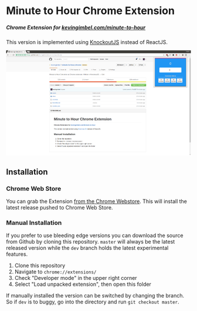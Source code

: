 # Minute to Hour Chrome Extension
##### Chrome Extension for [kevingimbel.com/minute-to-hour](http://kevingimbel.com/minute-to-hour/)
This version is implemented using [KnockoutJS](http://knockoutjs.com/) instead of ReactJS.

!["Minute to Hour Converter"](screenshot.png)

## Installation

### Chrome Web Store

You can grab the Extension [from the Chrome Webstore](https://chrome.google.com/webstore/detail/minute-to-hour/obaikajlkkoedmedkglnpdailmoeaccm). This will install the latest release pushed to Chrome Web Store.

### Manual Installation

If you prefer to use bleeding edge versions you can download the source from Github by cloning this repository. `master` will always be the latest released version while the `dev` branch holds the latest experimental features.

1. Clone this repository
2. Navigate to `chrome://extensions/`
3. Check "Developer mode" in the upper right corner
4. Select "Load unpacked extension", then open this folder

If manually installed the version can be switched by changing the branch. So if `dev` is to buggy, go into the directory and run `git checkout master`.
